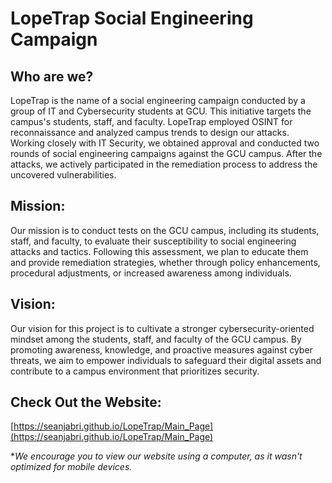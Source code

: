 # LopeTrap Social Engineering Campaign

## Who are we?

LopeTrap is the name of a social engineering campaign conducted by a group of IT and Cybersecurity students at GCU. This initiative targets the campus's students, staff, and faculty. LopeTrap employed OSINT for reconnaissance and analyzed campus trends to design our attacks. Working closely with IT Security, we obtained approval and conducted two rounds of social engineering campaigns against the GCU campus. After the attacks, we actively participated in the remediation process to address the uncovered vulnerabilities.

## Mission:
Our mission is to conduct tests on the GCU campus, including its students, staff, and faculty, to evaluate their susceptibility to social engineering attacks and tactics. Following this assessment, we plan to educate them and provide remediation strategies, whether through policy enhancements, procedural adjustments, or increased awareness among individuals.

## Vision:
Our vision for this project is to cultivate a stronger cybersecurity-oriented mindset among the students, staff, and faculty of the GCU campus. By promoting awareness, knowledge, and proactive measures against cyber threats, we aim to empower individuals to safeguard their digital assets and contribute to a campus environment that prioritizes security.

## Check Out the Website:
[https://seanjabri.github.io/LopeTrap/Main_Page](https://seanjabri.github.io/LopeTrap/Main_Page)

**We encourage you to view our website using a computer, as it wasn't optimized for mobile devices.*
